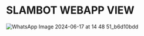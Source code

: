 # SLAMBOT WEBAPP VIEW
![WhatsApp Image 2024-06-17 at 14 48 51_b6d10bdd](https://github.com/Stevemwa/IoT/assets/62056954/a45d91e8-b3ec-416b-a8d5-b7bfc1e1f855)
